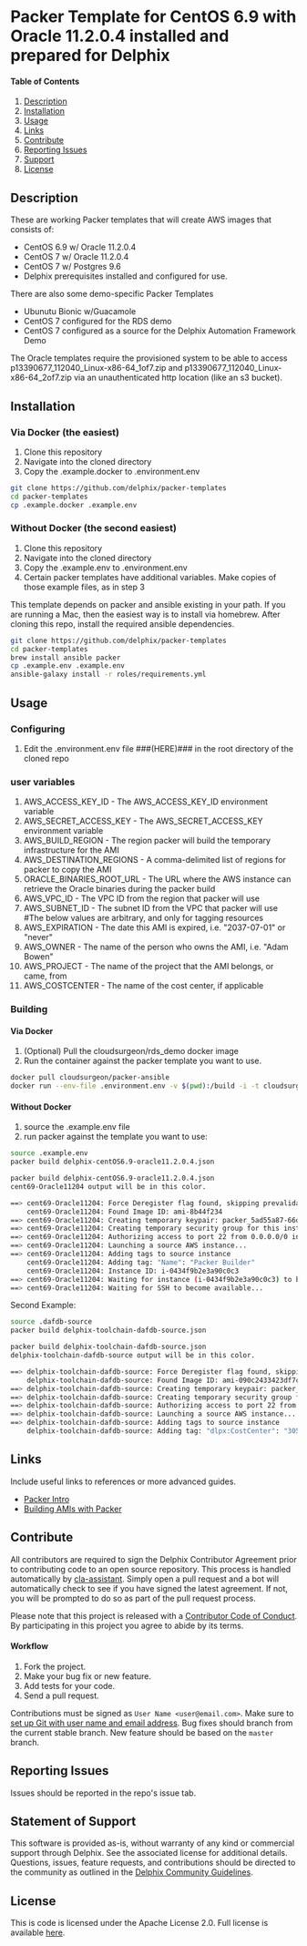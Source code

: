 # Packer Template for CentOS 6.9 with Oracle 11.2.0.4 installed and prepared for Delphix

#### Table of Contents
1.  [Description](#description)
2.  [Installation](#installation)
3.  [Usage](#usage)
4.  [Links](#links)
5.  [Contribute](#contribute)
6.  [Reporting Issues](#reporting-issues)
7.  [Support](#support)
8.  [License](#license)

## <a id="description"></a>Description

These are working Packer templates that will create AWS images that consists of:
- CentOS 6.9 w/ Oracle 11.2.0.4
- CentOS 7 w/ Oracle 11.2.0.4
- CentOS 7 w/ Postgres 9.6
- Delphix prerequisites installed and configured for use.

There are also some demo-specific Packer Templates
- Ubunutu Bionic w/Guacamole
- CentOS 7 configured for the RDS demo
- CentOS 7 configured as a source for the Delphix Automation Framework Demo


The Oracle templates require the provisioned system to be able to access p13390677_112040_Linux-x86-64_1of7.zip and p13390677_112040_Linux-x86-64_2of7.zip via an unauthenticated http location (like an s3 bucket). 

## <a id="installation"></a>Installation

### <a id="installation-via-docker"></a>Via Docker (the easiest) ###
1. Clone this repository
2. Navigate into the cloned directory
3. Copy the .example.docker to .environment.env

```bash
git clone https://github.com/delphix/packer-templates
cd packer-templates
cp .example.docker .example.env
```

### <a id="installation-without-docker"></a>Without Docker (the second easiest) ###
1. Clone this repository
2. Navigate into the cloned directory
3. Copy the .example.env to .environment.env
4. Certain packer templates have additional variables. Make copies of those example files, as in step 3

This template depends on packer and ansible existing in your path. If you are running a Mac, then the easiest way is to install via homebrew.
After cloning this repo, install the required ansible dependencies.

```bash
git clone https://github.com/delphix/packer-templates
cd packer-templates
brew install ansible packer
cp .example.env .example.env
ansible-galaxy install -r roles/requirements.yml
```

## <a id="usage"></a>Usage
### Configuring
1. Edit the .environment.env file ###(HERE)### in the root directory of the cloned repo
### user variables
1. AWS_ACCESS_KEY_ID - The AWS_ACCESS_KEY_ID environment variable
2. AWS_SECRET_ACCESS_KEY - The AWS_SECRET_ACCESS_KEY environment variable
3. AWS_BUILD_REGION - The region packer will build the temporary infrastructure for the AMI
4. AWS_DESTINATION_REGIONS - A comma-delimited list of regions for packer to copy the AMI
5. ORACLE_BINARIES_ROOT_URL - The URL where the AWS instance can retrieve the Oracle binaries during the packer build
6. AWS_VPC_ID - The VPC ID from the region that packer will use
7. AWS_SUBNET_ID - The subnet ID from the VPC that packer will use
#The below values are arbitrary, and only for tagging resources
8. AWS_EXPIRATION - The date this AMI is expired, i.e. "2037-07-01" or "never"
9. AWS_OWNER - The name of the person who owns the AMI, i.e. "Adam Bowen"
10. AWS_PROJECT - The name of the project that the AMI belongs, or came, from
11. AWS_COSTCENTER - The name of the cost center, if applicable

### Building
#### Via Docker
1. (Optional) Pull the cloudsurgeon/rds_demo docker image
2. Run the container against the packer template you want to use.

```bash
docker pull cloudsurgeon/packer-ansible
docker run --env-file .environment.env -v $(pwd):/build -i -t cloudsurgeon/packer-ansible:latest build delphix-centos7-rds.json
```

#### Without Docker
1. source the .example.env file
2. run packer against the template you want to use:
```bash
source .example.env
packer build delphix-centOS6.9-oracle11.2.0.4.json
```




```bash
packer build delphix-centOS6.9-oracle11.2.0.4.json 
cent69-Oracle11204 output will be in this color.

==> cent69-Oracle11204: Force Deregister flag found, skipping prevalidating AMI Name
    cent69-Oracle11204: Found Image ID: ami-8b44f234
==> cent69-Oracle11204: Creating temporary keypair: packer_5ad55a87-66df-e148-9439-a7bd06aa04fb
==> cent69-Oracle11204: Creating temporary security group for this instance: packer_5ad55ad1-10d5-7eda-e077-9741925ce7e4
==> cent69-Oracle11204: Authorizing access to port 22 from 0.0.0.0/0 in the temporary security group...
==> cent69-Oracle11204: Launching a source AWS instance...
==> cent69-Oracle11204: Adding tags to source instance
    cent69-Oracle11204: Adding tag: "Name": "Packer Builder"
    cent69-Oracle11204: Instance ID: i-0434f9b2e3a90c0c3
==> cent69-Oracle11204: Waiting for instance (i-0434f9b2e3a90c0c3) to become ready...
==> cent69-Oracle11204: Waiting for SSH to become available...
```

Second Example:
```bash
source .dafdb-source
packer build delphix-toolchain-dafdb-source.json
```




```bash
packer build delphix-toolchain-dafdb-source.json
delphix-toolchain-dafdb-source output will be in this color.

==> delphix-toolchain-dafdb-source: Force Deregister flag found, skipping prevalidating AMI Name
    delphix-toolchain-dafdb-source: Found Image ID: ami-090c2433423df7c1b
==> delphix-toolchain-dafdb-source: Creating temporary keypair: packer_5c24fd34-75a9-e10e-afa8-5784ac498ae2
==> delphix-toolchain-dafdb-source: Creating temporary security group for this instance: packer_5c24fd36-f5cc-8180-51b5-1bc18409d591
==> delphix-toolchain-dafdb-source: Authorizing access to port 22 from 0.0.0.0/0 in the temporary security group...
==> delphix-toolchain-dafdb-source: Launching a source AWS instance...
==> delphix-toolchain-dafdb-source: Adding tags to source instance
    delphix-toolchain-dafdb-source: Adding tag: "dlpx:CostCenter": "305000 - Development Engineering"
```

## <a id="links"></a>Links

Include useful links to references or more advanced guides.
*   [Packer Intro](https://www.packer.io/intro)
*   [Building AMIs with Packer](https://www.packer.io/intro/getting-started/build-image.html)

## <a id="contribute"></a>Contribute

All contributors are required to sign the Delphix Contributor Agreement prior to contributing code to an open source
repository. This process is handled automatically by [cla-assistant](https://cla-assistant.io/). Simply open a pull
request and a bot will automatically check to see if you have signed the latest agreement. If not, you will be prompted
to do so as part of the pull request process.

Please note that this project is released with a
[Contributor Code of Conduct](https://delphix.github.io/code-of-conduct.html). By participating in this project you
agree to abide by its terms.

#### Workflow

1.  Fork the project.
2.  Make your bug fix or new feature.
3.  Add tests for your code.
4.  Send a pull request.

Contributions must be signed as `User Name <user@email.com>`. Make sure to [set up Git with user name and email address](https://git-scm.com/book/en/v2/Getting-Started-First-Time-Git-Setup). Bug fixes should branch from the current stable branch. New feature should be based on the `master` branch.

## <a id="reporting_issues"></a>Reporting Issues

Issues should be reported in the repo's issue tab.

## <a id="support"></a>Statement of Support

This software is provided as-is, without warranty of any kind or commercial support through Delphix. See the associated
license for additional details. Questions, issues, feature requests, and contributions should be directed to the
community as outlined in the [Delphix Community Guidelines](https://delphix.github.io/community-guidelines.html).

## <a id="license"></a>License

This is code is licensed under the Apache License 2.0. Full license is available [here](./LICENSE).

